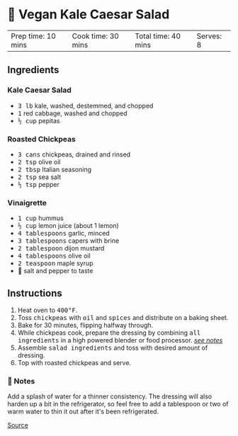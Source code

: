 # 🥗 Vegan Kale Caesar Salad

<table>
  <tr>
    <td>Prep time: 10 mins</td>
    <td>Cook time: 30 mins</td>
    <td>Total time: 40 mins</td>
    <td>Serves: 8</td>
  </tr>
</table>

## Ingredients

### Kale Caesar Salad

* <samp>3 lb</samp> kale, washed, destemmed, and chopped
* <samp>1</samp> red cabbage, washed and chopped
* <samp>½ cup</samp> pepitas

### Roasted Chickpeas

* <samp>3 cans</samp> chickpeas, drained and rinsed
* <samp>2 tsp</samp> olive oil
* <samp>2 tbsp</samp> Italian seasoning
* <samp>2 tsp</samp> sea salt
* <samp>½ tsp</samp> pepper

### Vinaigrette

* <samp>1 cup</samp> hummus
* <samp>½ cup</samp> lemon juice (about 1 lemon)
* <samp>4 tablespoons</samp> garlic, minced
* <samp>3 tablespoons</samp> capers with brine
* <samp>2 tablespoon</samp> dijon mustard
* <samp>4 tablespoons</samp> olive oil
* <samp>2 teaspoon</samp> maple syrup
* 🧂 salt and pepper to taste

## Instructions

1. Heat oven to <samp>400°F</samp>.
1. Toss <samp>chickpeas</samp> with <samp>oil</samp> and <samp>spices</samp> and distribute on a baking sheet.
1. Bake for 30 minutes, flipping halfway through.
1. While chickpeas cook, prepare the dressing by combining <samp>all ingredients</samp> in a high powered blender or food processor. *[see notes](#notes)*
1. Assemble <samp>salad ingredients</samp> and toss with desired amount of dressing.
1. Top with roasted chickpeas and serve.

### 📝 Notes

Add a splash of water for a thinner consistency. The dressing will also harden up a bit in the refrigerator, so feel free to add a tablespoon or two of warm water to thin it out after it's been refrigerated.

<a href="https://www.whitneyerd.com/2018/05/vegan-kale-caesar-salad.html" target="_blank">Source</a>
